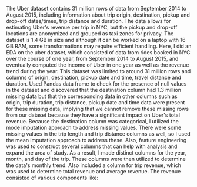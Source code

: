 The Uber dataset contains 31 million rows of data from September 2014 to August
2015, including information about trip origin, destination, pickup and drop-off
dates/times, trip distance and duration. The data allows for estimating Uber's revenue
per trip in NYC, but the pickup and drop-off locations are anonymized and grouped as
taxi zones for privacy. The dataset is 1.4 GB in size and although it can be worked on a
laptop with 16 GB RAM, some transformations may require efficient handling.
Here, I did an EDA on the uber dataset, which consisted of data from rides booked in
NYC over the course of one year, from September 2014 to August 2015, and eventually
computed the income of Uber in one year as well as the revenue trend during the year.
This dataset was limited to around 31 million rows and columns of origin, destination,
pickup date and time, travel distance and duration.
Used Pandas data frame to check for the presence of null values in the dataset and
discovered that the destination column had 1.3 million missing data but that the
corresponding data in other columns such as origin, trip duration, trip distance, pickup
date and time data were present for these missing data, implying that we cannot
remove these missing rows from our dataset because they have a significant impact on
Uber's total revenue. Because the destination column was categorical, I utilized the
mode imputation approach to address missing values. There were some missing values
in the trip length and trip distance columns as well, so I used the mean imputation
approach to address these.
Also, feature engineering was used to construct several columns that can help with
analysis and expand the area of study. As a result, I made distinct columns for the year,
month, and day of the trip. These columns were then utilized to determine the data's
monthly trend. Also included a column for trip revenue, which was used to determine
total revenue and average revenue. The revenue consisted of various components like:
